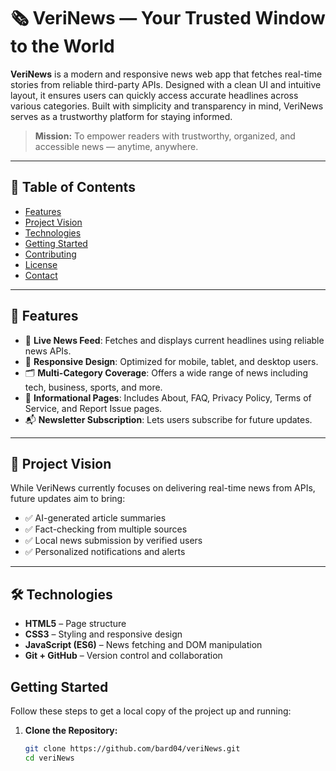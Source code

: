 # 🗞️ VeriNews — Your Trusted Window to the World

**VeriNews** is a modern and responsive news web app that fetches real-time stories from reliable third-party APIs. Designed with a clean UI and intuitive layout, it ensures users can quickly access accurate headlines across various categories. Built with simplicity and transparency in mind, VeriNews serves as a trustworthy platform for staying informed.

> **Mission:** To empower readers with trustworthy, organized, and accessible news — anytime, anywhere.

---

## 📌 Table of Contents

- [Features](#features)
- [Project Vision](#project-vision)
- [Technologies](#technologies)
- [Getting Started](#getting-started)
- [Contributing](#contributing)
- [License](#license)
- [Contact](#contact)

---

## 🌟 Features

- 🔄 **Live News Feed**: Fetches and displays current headlines using reliable news APIs.
- 📱 **Responsive Design**: Optimized for mobile, tablet, and desktop users.
- 🗂️ **Multi-Category Coverage**: Offers a wide range of news including tech, business, sports, and more.
- 📄 **Informational Pages**: Includes About, FAQ, Privacy Policy, Terms of Service, and Report Issue pages.
- 📬 **Newsletter Subscription**: Lets users subscribe for future updates.

---

## 🔭 Project Vision

While VeriNews currently focuses on delivering real-time news from APIs, future updates aim to bring:

- ✅ AI-generated article summaries
- ✅ Fact-checking from multiple sources
- ✅ Local news submission by verified users
- ✅ Personalized notifications and alerts

---

## 🛠️ Technologies

- **HTML5** – Page structure
- **CSS3** – Styling and responsive design
- **JavaScript (ES6)** – News fetching and DOM manipulation
- **Git + GitHub** – Version control and collaboration


## Getting Started

Follow these steps to get a local copy of the project up and running:

1. **Clone the Repository:**
   ```bash
   git clone https://github.com/bard04/veriNews.git
   cd veriNews
